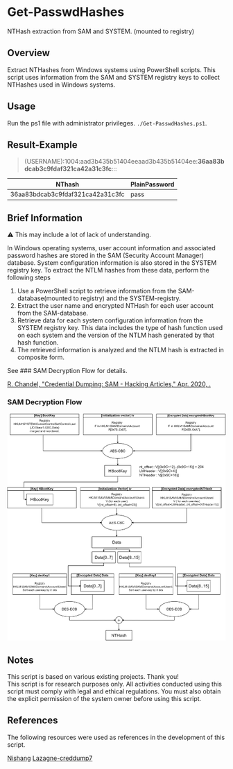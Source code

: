 # Get-PasswdHashes
NTHash extraction from SAM and SYSTEM. (mounted to registry)

## Overview
Extract NTHashes from Windows systems using PowerShell scripts.
This script uses information from the SAM and SYSTEM registry keys to collect NTHashes used in Windows systems.


## Usage
Run the ps1 file with administrator privileges.
`./Get-PasswdHashes.ps1`.

## Result-Example
> (USERNAME):1004:aad3b435b51404eeaad3b435b51404ee:**36aa83bdcab3c9fdaf321ca42a31c3fc**:::

| NThash     | PlainPassword |
| ------ | ---- | 
|36aa83bdcab3c9fdaf321ca42a31c3fc | pass   | 

## Brief Information
:warning: This may include a lot of lack of understanding.

In Windows operating systems, user account information and associated password hashes are stored in the SAM (Security Account Manager) database. System configuration information is also stored in the SYSTEM registry key. To extract the NTLM hashes from these data, perform the following steps

1. Use a PowerShell script to retrieve information from the SAM-database(mounted to registry) and the SYSTEM-registry.
2. Extract the user name and encrypted NTHash for each user account from the SAM-database.
3. Retrieve data for each system configuration information from the SYSTEM registry key. This data includes the type of hash function used on each system and the version of the NTLM hash generated by that hash function.
4. The retrieved information is analyzed and the NTLM hash is extracted in composite form.

See ### SAM Decryption Flow for details.

[R. Chandel, "Credential Dumping: SAM - Hacking Articles," Apr. 2020, .](https://www.hackingarticles.in/credential-dumping-sam/)

### SAM Decryption Flow
![SAM Decryption](SAM%20Decryption.png)

## Notes
This script is based on various existing projects. Thank you!  
This script is for research purposes only. All activities conducted using this script must comply with legal and ethical regulations. You must also obtain the explicit permission of the system owner before using this script.  

## References
The following resources were used as references in the development of this script.

[Nishang](https://github.com/samratashok/nishang/blob/master/Gather/Get-PassHashes.ps1)
[Lazagne-creddump7](https://github.com/AlessandroZ/LaZagne/blob/master/Windows/lazagne/softwares/windows/creddump7/win32/hashdump.py)
